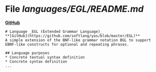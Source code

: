 # File _languages/EGL/README.md_
**[GitHub](https://github.com/softlang/yas/blob/master/languages/EGL/README.md)**
```
# Language _EGL (Extended Grammar Language)_
**[GitHub](https://github.com/softlang/yas/blob/master/EGL)**
A simple extension of the BNF-like grammar notation BGL to support EBNF-like constructs for optional and repeating phrases.

## Language purposes
* Concrete textual syntax definition
* Concrete syntax definition
...
```
